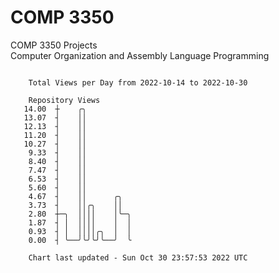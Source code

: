 # COMP 3350
COMP 3350 Projects  
Computer Organization and Assembly Language Programming

```

    Total Views per Day from 2022-10-14 to 2022-10-30

    Repository Views
   14.00  ┼    ╭╮
   13.07  ┤    ││
   12.13  ┤    ││
   11.20  ┤    ││
   10.27  ┤    ││
    9.33  ┤    ││
    8.40  ┤    ││
    7.47  ┤    ││
    6.53  ┤    ││
    5.60  ┤    ││
    4.67  ┤    ││      ╭╮
    3.73  ┤    ││╭╮    ││
    2.80  ┼─╮  ││││    │╰─╮
    1.87  ┤ │  ││││    │  │
    0.93  ┤ │  ││││╭╮  │  │
    0.00  ┤ ╰──╯╰╯╰╯╰──╯  ╰

    Chart last updated - Sun Oct 30 23:57:53 2022 UTC
    
```
